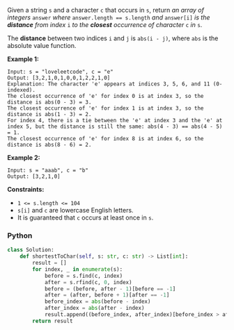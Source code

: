 Given a string  `s`  and a character  `c`  that occurs in  `s`, return  _an array of integers_ `answer` _where_ `answer.length == s.length` _and_ `answer[i]` _is the  **distance**  from index_ `i` _to the  **closest**  occurrence of character_ `c` _in_ `s`.

The  **distance**  between two indices  `i`  and  `j`  is  `abs(i - j)`, where  `abs`  is the absolute value function.

**Example 1:**
```
Input: s = "loveleetcode", c = "e"
Output: [3,2,1,0,1,0,0,1,2,2,1,0]
Explanation: The character 'e' appears at indices 3, 5, 6, and 11 (0-indexed).
The closest occurrence of 'e' for index 0 is at index 3, so the distance is abs(0 - 3) = 3.
The closest occurrence of 'e' for index 1 is at index 3, so the distance is abs(1 - 3) = 2.
For index 4, there is a tie between the 'e' at index 3 and the 'e' at index 5, but the distance is still the same: abs(4 - 3) == abs(4 - 5) = 1.
The closest occurrence of 'e' for index 8 is at index 6, so the distance is abs(8 - 6) = 2.
```

**Example 2:**
```
Input: s = "aaab", c = "b"
Output: [3,2,1,0]
```

**Constraints:**

-   `1 <= s.length <= 104`
-   `s[i]`  and  `c`  are lowercase English letters.
-   It is guaranteed that  `c`  occurs at least once in  `s`.


### Python
```python
class Solution:
    def shortestToChar(self, s: str, c: str) -> List[int]:
        result = []
        for index, _ in enumerate(s):
            before = s.find(c, index)
            after = s.rfind(c, 0, index)
            before = (before, after - 1)[before == -1]
            after = (after, before + 1)[after == -1]
            before_index = abs(before - index)
            after_index = abs(after - index)
            result.append((before_index, after_index)[before_index > after_index])
        return result
```